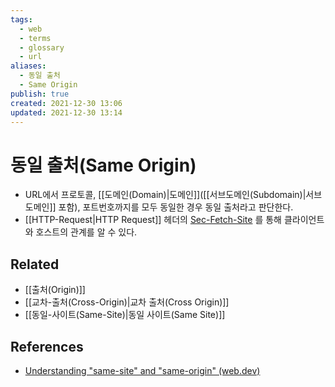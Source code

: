 ```yaml
---
tags:
  - web
  - terms
  - glossary
  - url
aliases:
  - 동일 출처
  - Same Origin
publish: true
created: 2021-12-30 13:06
updated: 2021-12-30 13:14
---
```


# 동일 출처(Same Origin)

- URL에서 프로토콜, [[도메인(Domain)|도메인]]([[서브도메인(Subdomain)|서브도메인]] 포함), 포트번호까지를 모두 동일한 경우 동일 출처라고 판단한다.
- [[HTTP-Request|HTTP Request]] 헤더의 [Sec-Fetch-Site](https://developer.mozilla.org/en-US/docs/Web/HTTP/Headers/Sec-Fetch-Site#directives) 를 통해 클라이언트와 호스트의 관계를 알 수 있다.

## Related

- [[출처(Origin)]]
- [[교차-출처(Cross-Origin)|교차 출처(Cross Origin)]]
- [[동일-사이트(Same-Site)|동일 사이트(Same Site)]]

## References

- [Understanding "same-site" and "same-origin" (web.dev)](https://web.dev/same-site-same-origin/)
